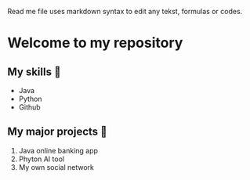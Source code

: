 Read me file uses markdown syntax to edit any tekst, formulas or codes.

# Welcome to my repository

## My skills 🌷
- Java
- Python
- Github

## My major projects 🖤
1. Java online banking app
2. Phyton AI tool
3. My own social network
